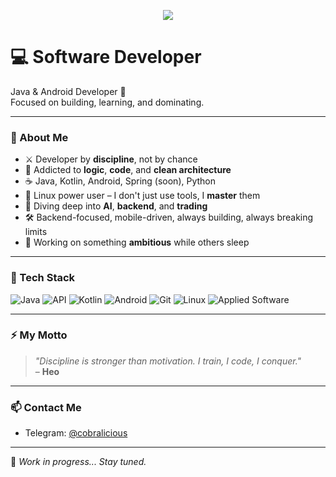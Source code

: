 <p align="center">
  <img src="https://readme-typing-svg.demolab.com?font=Fira+Code&size=22&duration=4000&pause=1000&color=00FF00&center=true&vCenter=true&width=500&lines=Wake+up%2C+Neo...;The+Matrix+has+you.;Follow+the+white+rabbit...;Knock+knock%2C+Neo." />
</p>



# 💻 Software Developer

Java & Android Developer 🚀  
Focused on building, learning, and dominating.

---

### 📍 About Me

- ⚔️ Developer by **discipline**, not by chance  
- 🧠 Addicted to **logic**, **code**, and **clean architecture**  
- ☕ Java, Kotlin, Android, Spring (soon), Python  
- 🐧 Linux power user – I don't just use tools, I **master** them  
- 🧬 Diving deep into **AI**, **backend**, and **trading**  
- 🛠 Backend-focused, mobile-driven, always building, always breaking limits  
- 🌙 Working on something **ambitious** while others sleep  

---

### 🔧 Tech Stack

![Java](https://img.shields.io/badge/Java-%23ED8B00.svg?style=for-the-badge&logo=java&logoColor=white) ![API](https://img.shields.io/badge/API-0052CC.svg?style=for-the-badge&logo=apollographql&logoColor=white)
![Kotlin](https://img.shields.io/badge/Kotlin-%230095D5.svg?style=for-the-badge&logo=kotlin&logoColor=white)
![Android](https://img.shields.io/badge/Android-3DDC84?style=for-the-badge&logo=android&logoColor=white)
![Git](https://img.shields.io/badge/Git-F05032?style=for-the-badge&logo=git&logoColor=white)
![Linux](https://img.shields.io/badge/Linux-FCC624?style=for-the-badge&logo=linux&logoColor=black)
![Applied Software](https://img.shields.io/badge/Applied_Software-4AB3F4.svg?style=for-the-badge&logo=microsoftazure&logoColor=white)


---

### ⚡ My Motto

> _"Discipline is stronger than motivation. I train, I code, I conquer."_  
> – **Нео**

---

### 📫 Contact Me

- Telegram: [@cobralicious](https://t.me/cobralicious)  

---

🧠 _Work in progress... Stay tuned._
